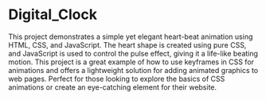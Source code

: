 # Digital_Clock

This project demonstrates a simple yet elegant heart-beat animation using HTML, CSS, and JavaScript. The heart shape is created using pure CSS, and JavaScript is used to control the pulse effect, giving it a life-like beating motion. This project is a great example of how to use keyframes in CSS for animations and offers a lightweight solution for adding animated graphics to web pages. Perfect for those looking to explore the basics of CSS animations or create an eye-catching element for their website.
